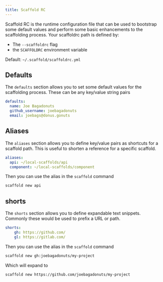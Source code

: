 ```yaml
---
title: Scaffold RC
---
```


Scaffold RC is the runtime configuration file that can be used to bootstrap some default values and perform some basic enhancements to the scaffolding process. Your scaffoldrc path is defined by:

- The `--scaffoldrc` flag
- the `SCAFFOLDRC` environment variable

Default: `~/.scaffold/scaffoldrc.yml`

## Defaults

The `defaults` section allows you to set some default values for the scaffolding process. These can be any key/value string pairs

```yaml
defaults:
  name: Joe Bagadonuts
  github_username: joebagadonuts
  email: joebags@donus.gonuts
```

## Aliases

The `aliases` section allows you to define key/value pairs as shortcuts for a scaffold path. This is useful to shorten a reference for a specific scaffold.

```yaml
aliases:
  api: ~/local-scaffolds/api
  component: ~/local-scaffolds/component
```

Then you can use the alias in the `scaffold` command

```bash
scaffold new api
```

## shorts

The `shorts` section allows you to define expandable text snippets. Commonly these would be used to prefix a URL or path.


```yaml
shorts:
    gh: https://github.com/
    gl: https://gitlab.com/
```

Then you can use the alias in the `scaffold` command

```bash
scaffold new gh:joebagadonuts/my-project
```

Which will expand to

```bash
scaffold new https://github.com/joebagadonuts/my-project
```
